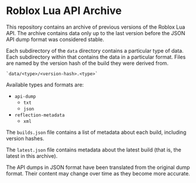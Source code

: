 # Roblox Lua API Archive

This repository contains an archive of previous versions of the Roblox Lua
API. The archive contains data only up to the last version before the JSON API
dump format was considered stable.

Each subdirectory of the `data` directory contains a particular type of data.
Each subdirectory within that contains the data in a particular format. Files
are named by the version hash of the build they were derived from.

	`data/<type>/<version-hash>.<type>`

Available types and formats are:

- `api-dump`
	- `txt`
	- `json`
- `reflection-metadata`
	- `xml`

The `builds.json` file contains a list of metadata about each build, including
version hashes.

The `latest.json` file contains metadata about the latest build (that is, the
latest in this archive).

The API dumps in JSON format have been translated from the original dump
format. Their content may change over time as they become more accurate.

